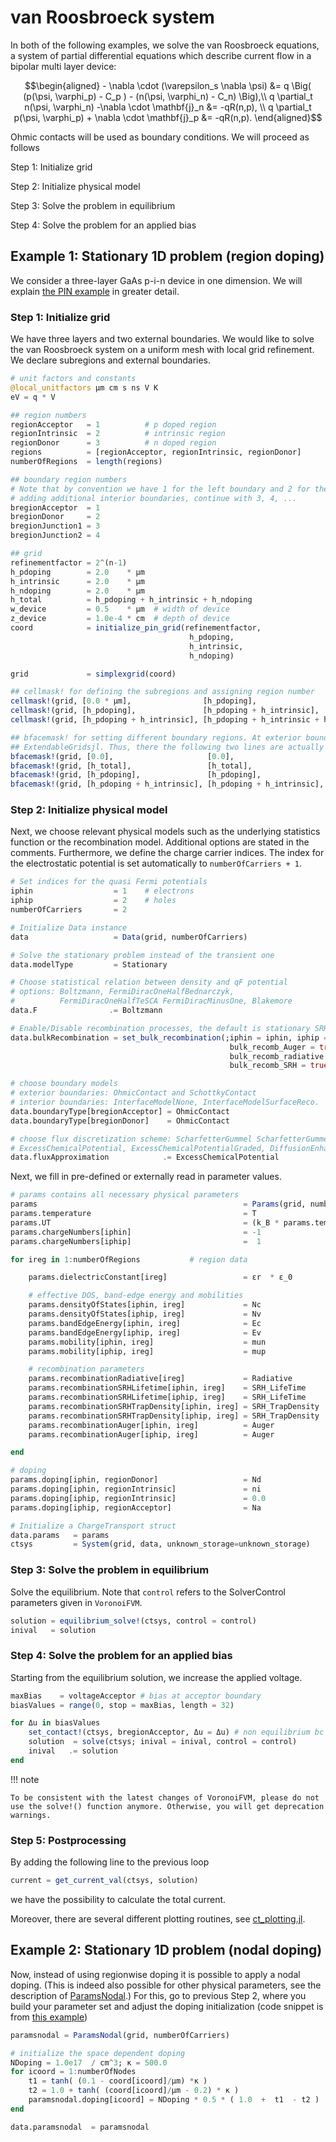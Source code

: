 van Roosbroeck system
================================

In both of the following examples, we solve the van Roosbroeck equations, a system of partial differential equations which describe current flow in a bipolar multi layer device:

```math
\begin{aligned}
	- \nabla \cdot (\varepsilon_s \nabla \psi) &= q \Big( (p(\psi, \varphi_p) - C_p ) - (n(\psi, \varphi_n) - C_n) \Big),\\
	q \partial_t n(\psi, \varphi_n) -\nabla \cdot \mathbf{j}_n &= -qR(n,p), \\
	q \partial_t p(\psi, \varphi_p) + \nabla \cdot \mathbf{j}_p &= -qR(n,p).
\end{aligned}
```
Ohmic contacts will be used as boundary conditions. We will proceed as follows

Step 1: Initialize grid

Step 2: Initialize physical model

Step 3: Solve the problem in equilibrium

Step 4: Solve the problem for an applied bias

## Example 1: Stationary 1D problem (region doping)
We consider a three-layer GaAs p-i-n device in one dimension. We will explain [the PIN example](https://github.com/WIAS-PDELib/ChargeTransport.jl/blob/master/examples/Ex101_PIN.jl) in
greater detail.


### Step 1: Initialize grid
We have three layers and two external boundaries. We would like to solve the van Roosbroeck system on a uniform mesh with local grid refinement. We declare subregions and external boundaries.

```julia
# unit factors and constants
@local_unitfactors μm cm s ns V K
eV = q * V

## region numbers
regionAcceptor   = 1          # p doped region
regionIntrinsic  = 2          # intrinsic region
regionDonor      = 3          # n doped region
regions          = [regionAcceptor, regionIntrinsic, regionDonor]
numberOfRegions  = length(regions)

## boundary region numbers
# Note that by convention we have 1 for the left boundary and 2 for the right boundary. If
# adding additional interior boundaries, continue with 3, 4, ...
bregionAcceptor  = 1
bregionDonor     = 2
bregionJunction1 = 3
bregionJunction2 = 4

## grid
refinementfactor = 2^(n-1)
h_pdoping        = 2.0    * μm
h_intrinsic      = 2.0    * μm
h_ndoping        = 2.0    * μm
h_total          = h_pdoping + h_intrinsic + h_ndoping
w_device         = 0.5    * μm  # width of device
z_device         = 1.0e-4 * cm  # depth of device
coord            = initialize_pin_grid(refinementfactor,
                                        h_pdoping,
                                        h_intrinsic,
                                        h_ndoping)

grid             = simplexgrid(coord)

## cellmask! for defining the subregions and assigning region number
cellmask!(grid, [0.0 * μm],                [h_pdoping],                           regionAcceptor)  # p-doped region = 1
cellmask!(grid, [h_pdoping],               [h_pdoping + h_intrinsic],             regionIntrinsic) # intrinsic region = 2
cellmask!(grid, [h_pdoping + h_intrinsic], [h_pdoping + h_intrinsic + h_ndoping], regionDonor)     # n-doped region = 3

## bfacemask! for setting different boundary regions. At exterior boundaries they are automatically set by
## ExtendableGridsjl. Thus, there the following two lines are actually unneccesarry, but are only written for completeness.
bfacemask!(grid, [0.0],                     [0.0],                     bregionAcceptor)     # outer left boundary
bfacemask!(grid, [h_total],                 [h_total],                 bregionDonor)  # outer right boundary
bfacemask!(grid, [h_pdoping],               [h_pdoping],               bregionJunction1) # first  inner interface
bfacemask!(grid, [h_pdoping + h_intrinsic], [h_pdoping + h_intrinsic], bregionJunction2) # second inner interface
```

### Step 2: Initialize physical model
Next, we choose relevant physical models such as the underlying statistics function or the recombination model. Additional options are stated in the comments.
Furthermore, we define the charge carrier indices. The index for the electrostatic potential is set automatically to `numberOfCarriers + 1`.

```julia
# Set indices for the quasi Fermi potentials
iphin                  = 1    # electrons
iphip                  = 2    # holes
numberOfCarriers       = 2

# Initialize Data instance
data                   = Data(grid, numberOfCarriers)

# Solve the stationary problem instead of the transient one
data.modelType         = Stationary

# Choose statistical relation between density and qF potential
# options: Boltzmann, FermiDiracOneHalfBednarczyk,
#          FermiDiracOneHalfTeSCA FermiDiracMinusOne, Blakemore
data.F                .= Boltzmann

# Enable/Disable recombination processes, the default is stationary SRH recombination.
data.bulkRecombination = set_bulk_recombination(;iphin = iphin, iphip = iphip,
                                                 bulk_recomb_Auger = true,
                                                 bulk_recomb_radiative = true,
                                                 bulk_recomb_SRH = true)

# choose boundary models
# exterior boundaries: OhmicContact and SchottkyContact
# interior boundaries: InterfaceModelNone, InterfaceModelSurfaceReco.
data.boundaryType[bregionAcceptor] = OhmicContact
data.boundaryType[bregionDonor]    = OhmicContact

# choose flux discretization scheme: ScharfetterGummel ScharfetterGummelGraded,
# ExcessChemicalPotential, ExcessChemicalPotentialGraded, DiffusionEnhanced, GeneralizedSG
data.fluxApproximation            .= ExcessChemicalPotential
```

Next, we fill in pre-defined or externally read in parameter values.

```julia
# params contains all necessary physical parameters
params                                              = Params(grid, numberOfCarriers)
params.temperature                                  = T
params.UT                                           = (k_B * params.temperature) / q
params.chargeNumbers[iphin]                         = -1
params.chargeNumbers[iphip]                         =  1

for ireg in 1:numberOfRegions           # region data

    params.dielectricConstant[ireg]                 = εr  * ε_0

    # effective DOS, band-edge energy and mobilities
    params.densityOfStates[iphin, ireg]             = Nc
    params.densityOfStates[iphip, ireg]             = Nv
    params.bandEdgeEnergy[iphin, ireg]              = Ec
    params.bandEdgeEnergy[iphip, ireg]              = Ev
    params.mobility[iphin, ireg]                    = mun
    params.mobility[iphip, ireg]                    = mup

    # recombination parameters
    params.recombinationRadiative[ireg]             = Radiative
    params.recombinationSRHLifetime[iphin, ireg]    = SRH_LifeTime
    params.recombinationSRHLifetime[iphip, ireg]    = SRH_LifeTime
    params.recombinationSRHTrapDensity[iphin, ireg] = SRH_TrapDensity
    params.recombinationSRHTrapDensity[iphip, ireg] = SRH_TrapDensity
    params.recombinationAuger[iphin, ireg]          = Auger
    params.recombinationAuger[iphip, ireg]          = Auger

end

# doping
params.doping[iphin, regionDonor]                   = Nd
params.doping[iphin, regionIntrinsic]               = ni
params.doping[iphip, regionIntrinsic]               = 0.0
params.doping[iphip, regionAcceptor]                = Na

# Initialize a ChargeTransport struct
data.params   = params
ctsys         = System(grid, data, unknown_storage=unknown_storage)
```

### Step 3: Solve the problem in equilibrium
Solve the equilibrium. Note that `control` refers to the SolverControl
parameters given in `VoronoiFVM`.
```julia
solution = equilibrium_solve!(ctsys, control = control)
inival   = solution
```

### Step 4: Solve the problem for an applied bias
Starting from the equilibrium solution, we increase the applied voltage.
```julia
maxBias    = voltageAcceptor # bias at acceptor boundary
biasValues = range(0, stop = maxBias, length = 32)

for Δu in biasValues
    set_contact!(ctsys, bregionAcceptor, Δu = Δu) # non equilibrium bc
    solution  = solve(ctsys; inival = inival, control = control)
    inival   .= solution
end
```

!!! note

    To be consistent with the latest changes of VoronoiFVM, please do not use the solve!() function anymore. Otherwise, you will get deprecation warnings.

### Step 5: Postprocessing
By adding the following line to the previous loop
```julia
current = get_current_val(ctsys, solution)
```
we have the possibility to calculate the total current.

Moreover, there are several different plotting routines, see [ct_plotting.jl](https://github.com/WIAS-PDELib/ChargeTransport.jl/blob/master/src/ct_plotting.jl).

## Example 2: Stationary 1D problem (nodal doping)

Now, instead of using regionwise doping it is possible to apply a nodal doping. (This is indeed also possible for other physical parameters, see the description of [ParamsNodal](https://github.com/WIAS-PDELib/ChargeTransport.jl/blob/ab0684293845859fb142ea69d786a88b597a8b67/src/ct_system.jl#L426).)
For this, go to previous Step 2, where you build your parameter set and adjust the doping initialization (code snippet is from [this example](https://github.com/WIAS-PDELib/ChargeTransport.jl/blob/master/examples/Ex102_PIN_nodal_doping.jl))

```julia
paramsnodal = ParamsNodal(grid, numberOfCarriers)

# initialize the space dependent doping
NDoping = 1.0e17  / cm^3; κ = 500.0
for icoord = 1:numberOfNodes
    t1 = tanh( (0.1 - coord[icoord]/μm) *κ )
    t2 = 1.0 + tanh( (coord[icoord]/μm - 0.2) * κ )
    paramsnodal.doping[icoord] = NDoping * 0.5 * ( 1.0  +  t1  - t2 )
end

data.paramsnodal  = paramsnodal
```
